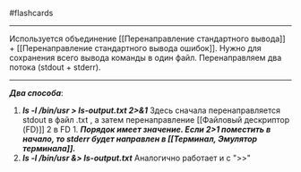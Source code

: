 #flashcards 
***
Используется объединение [[Перенаправление стандартного вывода]] + [[Перенаправление стандартного вывода ошибок]].
Нужно для сохранения всего вывода команды в один файл. Перенаправляем два потока (stdout + stderr).
***
***Два способа***:
1. ***ls -l /bin/usr > ls-output.txt 2>&1***
	Здесь сначала перенаправляется stdout в файл .txt , а затем перенаправление [[Файловый дескриптор (FD)]] 2 в FD 1. ***Порядок имеет значение. Если 2>1 поместить в начало, то stderr будет направлен в [[Терминал, Эмулятор терминала]].***
2. ***ls -l /bin/usr &> ls-output.txt***
	Аналогично работает и с ">>"